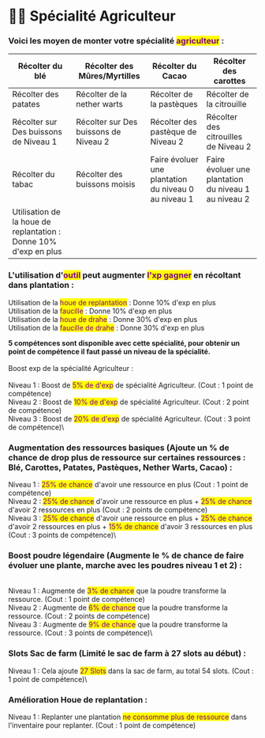 # 👨🌾 Spécialité Agriculteur

### **Voici les moyen de monter votre spécialité **<mark style="color:purple;">**agriculteur**</mark>** :**&#x20;



| Récolter du blé                                                  | Récolter des Mûres/Myrtilles          | Récolter du Cacao                                    | Récolter des carottes                                |
| ---------------------------------------------------------------- | ------------------------------------- | ---------------------------------------------------- | ---------------------------------------------------- |
| Récolter des patates                                             | Récolter de la nether warts           | Récolter de la pastèques                             | Récolter de la citrouille                            |
| Récolter sur Des buissons de Niveau 1                            | Récolter sur Des buissons de Niveau 2 | Récolter des pastèque de Niveau 2                    | Récolter des citrouilles de Niveau 2                 |
| Récolter du tabac                                                | Récolter des buissons moisis          | Faire évoluer une plantation du niveau 0 au niveau 1 | Faire évoluer une plantation du niveau 1 au niveau 2 |
| Utilisation de la houe de replantation : Donne 10% d'exp en plus |                                       |                                                      |                                                      |

####

### L'utilisation d'<mark style="color:purple;">outil</mark> peut augmenter <mark style="color:purple;">l'xp gagner</mark> en récoltant dans plantation : &#x20;

Utilisation de la <mark style="color:purple;">houe de replantation</mark> : Donne 10% d'exp en plus \
Utilisation de la <mark style="color:purple;">faucille</mark> : Donne 10% d'exp en plus \
Utilisation de la <mark style="color:purple;">houe de drahe</mark> : Donne 30% d'exp en plus \
Utilisation de la <mark style="color:purple;">faucille de drahe</mark> : Donne 30% d'exp en plus

**5 compétences sont disponible avec cette spécialité, pour obtenir un point de compétence il faut passé un niveau de la spécialité.** \
\
Boost exp de la spécialité Agriculteur : \
\
Niveau 1 : Boost de <mark style="color:purple;">5% de d'exp</mark> de spécialité Agriculteur. (Cout : 1 point de compétence) \
Niveau 2 : Boost de <mark style="color:purple;">10% de d'exp</mark> de spécialité Agriculteur. (Cout : 2 point de compétence) \
Niveau 3 : Boost de <mark style="color:purple;">20% de d'exp</mark> de spécialité Agriculteur. (Cout : 3 point de compétence)\


### Augmentation des ressources basiques (Ajoute un % de chance de drop plus de ressource sur certaines ressources : Blé, Carottes, Patates, Pastèques, Nether Warts, Cacao) : 

Niveau 1 : <mark style="color:purple;">25% de chance</mark> d'avoir une ressource en plus (Cout : 1 point de compétence) \
Niveau 2 : <mark style="color:purple;">25% de chance</mark> d'avoir une ressource en plus + <mark style="color:purple;">25% de chance</mark> d'avoir 2 ressources en plus (Cout : 2 points de compétence) \
Niveau 3 : <mark style="color:purple;">25% de chance</mark> d'avoir une ressource en plus + <mark style="color:purple;">25% de chance</mark> d'avoir 2 ressources en plus + <mark style="color:purple;">15% de chance</mark> d'avoir 3 ressources en plus (Cout : 3 points de compétence)\


### Boost poudre légendaire (Augmente le % de chance de faire évoluer une plante, marche avec les poudres niveau 1 et 2) :&#x20;

\
Niveau 1 : Augmente de <mark style="color:purple;">3% de chance</mark> que la poudre transforme la ressource. (Cout : 1 point de compétence) \
Niveau 2 : Augmente de <mark style="color:purple;">6% de chance</mark> que la poudre transforme la ressource. (Cout : 2 points de compétence) \
Niveau 3 : Augmente de <mark style="color:purple;">9% de chance</mark> que la poudre transforme la ressource. (Cout : 3 points de compétence)\


### Slots Sac de farm (Limité le sac de farm à 27 slots au début) : 

Niveau 1 : Cela ajoute <mark style="color:purple;">27 Slots</mark> dans la sac de farm, au total 54 slots. (Cout : 1 point de compétence)\


### Amélioration Houe de replantation : 

Niveau 1 : Replanter une plantation <mark style="color:purple;">ne consomme plus de ressource</mark> dans l'inventaire pour replanter. (Cout : 1 point de compétence)
